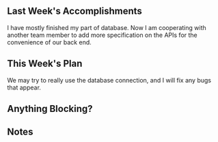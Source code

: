 ## Last Week's Accomplishments

I have mostly finished my part of database.
Now I am cooperating with another team member to add more specification on the APIs for the convenience of our back end.

## This Week's Plan

We may try to really use the database connection, and I will fix any bugs that appear.

## Anything Blocking?


## Notes


